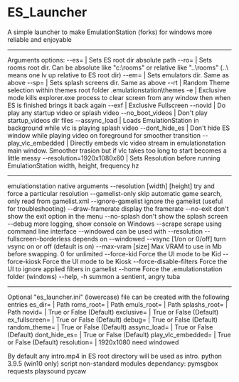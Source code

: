 # ES_Launcher
A simple launcher to make EmulationStation (forks) for windows more reliable and enjoyable
______________________________________________________________________________________________________________________________________________________________________
Arguments options:
--es=							        | Sets ES root dir absolute path
--ro=			      				  | Sets rooms root dir. Can be absolute like "c:\rooms" or relative like "..\rooms" (..\ means one lv up relative to ES root dir)
--em=						      	  | Sets emulators dir. Same as above
--sp=							        | Sets splash screens dir. Same as above
--rt							        | Random Theme selection within themes root folder .emulationstation\themes
-e								        | Exclusive mode kills explorer.exe process to clear screen from any window then when ES is finished brings it back again
--exf							        | Exclusive Fullscreen
--novid							      | Do play any startup video or splash video
--no_boot_videos				  | Don't play startup_videos dir files
--assync_load				  	  | Loads EmulationStation in background while vlc is playing splash video
--dont_hide_es					  | Don't hide ES window while playing video on foreground for smoother transition
--play_vlc_embedded			  | Directly embeds vlc video stream in emulationstation main window. Smoother trasion but if vlc takes too long to start becomes a little messy
--resolution=1920x1080x60 | Sets Resolution before running EmulationStation width, height, frequency hz
______________________________________________________________________________________________________________________________________________________________________
emulationstation native arguments
--resolution [width] [height]   try and force a particular resolution
--gamelist-only                 skip automatic game search, only read from gamelist.xml
--ignore-gamelist               ignore the gamelist (useful for troubleshooting)
--draw-framerate                display the framerate
--no-exit                       don't show the exit option in the menu
--no-splash                     don't show the splash screen
--debug                         more logging, show console on Windows
--scrape                        scrape using command line interface
--windowed                      can be used with --resolution
--fullscreen-borderless			depends on --windowed
--vsync [1/on or 0/off]         turn vsync on or off (default is on)
--max-vram [size]               Max VRAM to use in Mb before swapping. 0 for unlimited
--force-kid             		Force the UI mode to be Kid
--force-kiosk           		Force the UI mode to be Kiosk
--force-disable-filters         Force the UI to ignore applied filters in gamelist
--home							Force the .emulationstation folder (windows)
--help, -h                      summon a sentient, angry tuba
______________________________________________________________________________________________________________________________________________________________________
Optional "es_launcher.ini" (lowercase) file can be created with the following entries
es_dir=							  | Path
roms_root=						| Path
emuls_root=						| Path
splashs_root=					| Path
novid=							  | True or False (Default)
exclusive=						| True or False (Default)
ex_fullscreen=  			| True or False (Default)
debug=							  | True or False (Default)
random_theme=					| True or False (Default)
assync_load=    			| True or False (Default)
dont_hide_es=					| True or False (Default)
play_vlc_embedded=		| True or False (Default)
resolution=						| 1920x1080 need windowed

By default any intro.mp4 in ES root directory will be used as intro.
python 3.9.5 (win10 only) script non-standard modules dependancy:
pymsgbox
requests
playsound
pycaw
